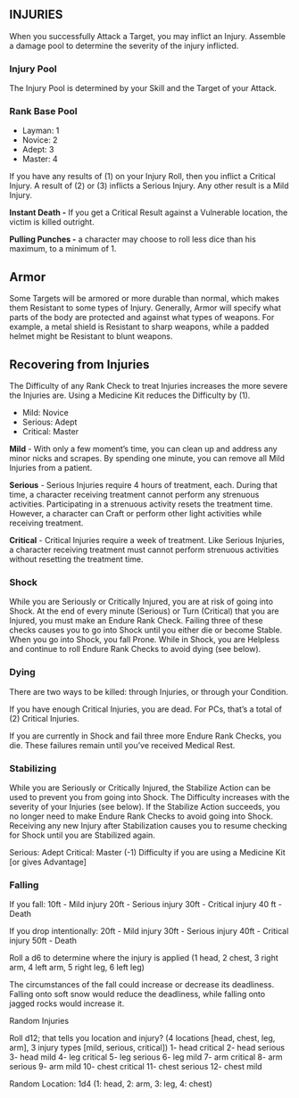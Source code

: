 ## INJURIES
When you successfully Attack a Target, you may inflict an Injury. Assemble a damage pool to determine the severity of the injury inflicted.

### Injury Pool
The Injury Pool is determined by your Skill and the Target of your Attack.

### Rank	Base Pool
* Layman: 1
* Novice: 2
* Adept:  3
* Master: 4

If you have any results of (1) on your Injury Roll, then you inflict a Critical Injury. A result of (2) or (3) inflicts a Serious Injury. Any other result is a Mild Injury. 

**Instant Death -** If you get a Critical Result against a Vulnerable location, the victim is killed outright.

**Pulling Punches -** a character may choose to roll less dice than his maximum, to a minimum of 1.

## Armor
Some Targets will be armored or more durable than normal, which makes them Resistant to some types of Injury. Generally, Armor will specify what parts of the body are protected and against what types of weapons. For example, a metal shield is Resistant to sharp weapons, while a padded helmet might be Resistant to blunt weapons.

## Recovering from Injuries
The Difficulty of any Rank Check to treat Injuries increases the more severe the Injuries are. Using a Medicine Kit reduces the Difficulty by (1).

* Mild: Novice
* Serious: Adept
* Critical: Master

**Mild** - With only a few moment’s time, you can clean up and address any minor nicks and scrapes. By spending one minute, you can remove all Mild Injuries from a patient.

**Serious** - Serious Injuries require 4 hours of treatment, each. During that time, a character receiving treatment cannot perform any strenuous activities. Participating in a strenuous activity resets the treatment time. However, a character can Craft or perform other light activities while receiving treatment.

**Critical** - Critical Injuries require a week of treatment. Like Serious Injuries, a character receiving treatment must cannot perform strenuous activities without resetting the treatment time.

### Shock
While you are Seriously or Critically Injured, you are at risk of going into Shock. At the end of every minute (Serious) or Turn (Critical) that you are Injured, you must make an Endure Rank Check. Failing three of these checks causes you to go into Shock until you either die or become Stable. When you go into Shock, you fall Prone. While in Shock, you are Helpless and continue to roll Endure Rank Checks to avoid dying (see below). 

### Dying
There are two ways to be killed: through Injuries, or through your Condition.

If you have enough Critical Injuries, you are dead. For PCs, that’s a total of (2) Critical Injuries.

If you are currently in Shock and fail three more Endure Rank Checks, you die. These failures remain until you’ve received Medical Rest.

### Stabilizing
While you are Seriously or Critically Injured, the Stabilize Action can be used to prevent you from going into Shock. The Difficulty increases with the severity of your Injuries (see below). If the Stabilize Action succeeds, you no longer need to make Endure Rank Checks to avoid going into Shock. Receiving any new Injury after Stabilization causes you to resume checking for Shock until you are Stabilized again.

Serious: Adept
Critical: Master
(-1) Difficulty if you are using a Medicine Kit [or gives Advantage]

### Falling

If you fall:
10ft - Mild injury
20ft - Serious injury
30ft - Critical injury
40 ft - Death

If you drop intentionally:
20ft - Mild injury
30ft - Serious injury
40ft - Critical injury
50ft - Death

Roll a d6 to determine where the injury is applied (1 head, 2 chest, 3 right arm, 4 left arm, 5 right leg, 6 left leg)

The circumstances of the fall could increase or decrease its deadliness. Falling onto soft snow would reduce the deadliness, while falling onto jagged rocks would increase it.

Random Injuries

Roll d12; that tells you location and injury? (4 locations [head, chest, leg, arm], 3 injury types [mild, serious, critical])
1- head critical
2- head serious
3- head mild
4- leg critical
5- leg serious
6- leg mild
7- arm critical
8- arm serious
9- arm mild
10- chest critical
11- chest serious
12- chest mild

Random Location: 1d4 (1: head, 2: arm, 3: leg, 4: chest)
